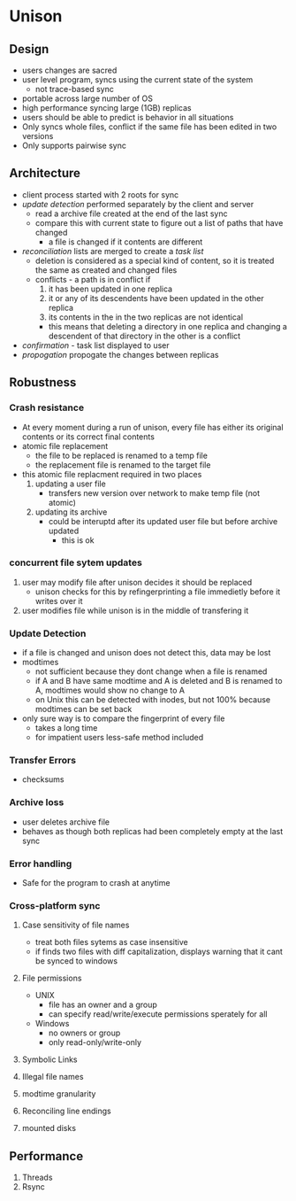 # Unison
## Design
- users changes are sacred
- user level program, syncs using the current state of the system
	- not trace-based sync
- portable across large number of OS
- high performance syncing large (1GB) replicas
- users should be able to predict is behavior in all situations
- Only syncs whole files, conflict if the same file has been edited in two versions
- Only supports pairwise sync

## Architecture
- client process started with 2 roots for sync
- *update detection* performed separately by the client and server
	- read a archive file created at the end of the last sync
	- compare this with current state to figure out a list of paths that have changed
		- a file is changed if it contents are different
- *reconciliation* lists are merged to create a *task list*
	- deletion is considered as a special kind of content, so it is treated the same as created and changed files
	- conflicts - a path is in conflict if
		1. it has been updated in one replica
		2. it or any of its descendents have been updated in the other replica
		3. its contents in the in the two replicas are not identical
		- this means that deleting a directory in one replica and changing a descendent of that directory in the other is a conflict
- *confirmation* - task list displayed to user
- *propogation* propogate the changes between replicas

## Robustness
### Crash resistance
- At every moment during a run of unison, every file has either its original contents or its correct final contents
- atomic file replacement
	- the file to be replaced is renamed to a temp file
	- the replacement file is renamed to the target file
- this atomic file replacment required in two places
	1. updating a user file
		- transfers new version over network to make temp file (not atomic)
	2. updating its archive
		- could be interuptd after its updated user file but before archive updated
			- this is ok

### concurrent file sytem updates
1. user may modify file after unison decides it should be replaced
	- unison checks for this by refingerprinting a file immedietly before it writes over it
2. user modifies file while unison is in the middle of transfering it

### Update Detection
- if a file is changed and unison does not detect this, data may be lost
- modtimes
	- not sufficient because they dont change when a file is renamed
	- if A and B have same modtime and A is deleted and B is renamed to A, modtimes would show no change to A
	- on Unix this can be detected with inodes, but not 100% because modtimes can be set back
- only sure way is to compare the fingerprint of every file
	- takes a long time
	- for impatient users less-safe method included
	
### Transfer Errors
- checksums

### Archive loss
- user deletes archive file
- behaves as though both replicas had been completely empty at the last sync

### Error handling
- Safe for the program to crash at anytime

### Cross-platform sync
1. Case sensitivity of file names
	- treat both files sytems as case insensitive
	- if finds two files with diff capitalization, displays warning that it cant be synced to windows 
2. File permissions
	- UNIX
		- file has an owner and a group
		- can specify read/write/execute permissions sperately for all
	- Windows
		- no owners or group
		- only read-only/write-only

		
3. Symbolic Links
4. Illegal file names
5. modtime granularity
6. Reconciling line endings
7. mounted disks

## Performance
1. Threads
2. Rsync